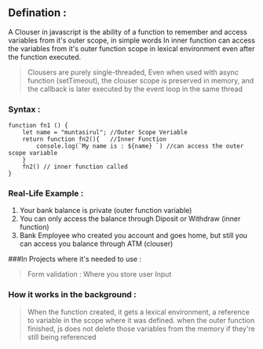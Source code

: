 ## Defination : 
A Clouser in javascript is the ability of a function to remember and access variables from it's outer scope, in simple words In inner function can access the variables from it's outer function scope in lexical environment even after the function executed.

> Clousers are purely single-threaded, Even when used with async function (setTimeout), the clouser scope is preserved in memory, and the callback is later executed by the event loop in the same thread


### Syntax : 
```
function fn1 () {
    let name = "muntasirul"; //Outer Scope Veriable
    return function fn2(){   //Inner Function
        console.log(`My name is : ${name} `) //can access the outer scope variable
    }
    fn2() // inner function called
}
```

###  Real-Life Example :
1. Your bank balance is private (outer function variable)
2. You can only access the balance through Diposit or Withdraw (inner function)
3. Bank Employee who created you account and goes home, but still you can access you balance through ATM (clouser)

###In Projects where it's needed to use :

> Form validation : Where you store user Input


### How it works in the background : 
> When the function created, it gets a lexical environment, a reference to variable in the scope where it was defined.
> when the outer function finished, js does not delete those variables from the memory if they're still being referenced

